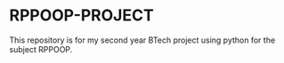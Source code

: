 # RPPOOP-PROJECT
This repository is for my second year BTech project using python for the subject RPPOOP.
